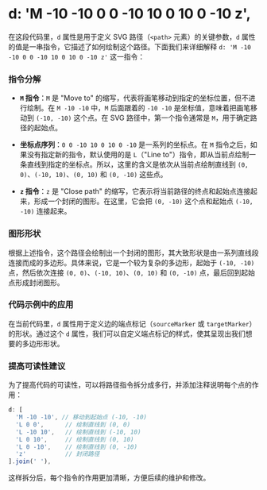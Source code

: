   # d: 'M -10 -10 0 0 -10 10 0 10 0 -10 z',

  在这段代码里，`d` 属性是用于定义 SVG 路径（`<path>` 元素）的关键参数，`d` 属性的值是一串指令，它描述了如何绘制这个路径。下面我们来详细解释 `d: 'M -10 -10 0 0 -10 10 0 10 0 -10 z'` 这一指令：

### 指令分解
- **`M` 指令**：`M` 是 "Move to" 的缩写，代表将画笔移动到指定的坐标位置，但不进行绘制。在 `M -10 -10` 中，`M` 后面跟着的 `-10 -10` 是坐标值，意味着把画笔移动到 `(-10, -10)` 这个点。在 SVG 路径中，第一个指令通常是 `M`，用于确定路径的起始点。

- **坐标点序列**：`0 0 -10 10 0 10 0 -10` 是一系列的坐标点。在 `M` 指令之后，如果没有指定新的指令，默认使用的是 `L`（"Line to"）指令，即从当前点绘制一条直线到指定的坐标点。所以，这里的含义是依次从当前点绘制直线到 `(0, 0)`、`(-10, 10)`、`(0, 10)` 和 `(0, -10)` 这些点。

- **`z` 指令**：`z` 是 "Close path" 的缩写，它表示将当前路径的终点和起始点连接起来，形成一个封闭的图形。在这里，它会把 `(0, -10)` 这个点和起始点 `(-10, -10)` 连接起来。

### 图形形状
根据上述指令，这个路径会绘制出一个封闭的图形，其大致形状是由一系列直线段连接而成的多边形。具体来说，它是一个较为复杂的多边形，起始于 `(-10, -10)` 点，然后依次连接 `(0, 0)`、`(-10, 10)`、`(0, 10)` 和 `(0, -10)` 点，最后回到起始点形成封闭图形。

### 代码示例中的应用
在当前代码里，`d` 属性用于定义边的端点标记（`sourceMarker` 或 `targetMarker`）的形状。通过这个 `d` 属性，我们可以自定义端点标记的样式，使其呈现出我们想要的多边形形状。

### 提高可读性建议
为了提高代码的可读性，可以将路径指令拆分成多行，并添加注释说明每个点的作用：

```javascript:d:\wybD\Codes\react-x6\src\utils\index.js
d: [
  'M -10 -10', // 移动到起始点 (-10, -10)
  'L 0 0',      // 绘制直线到 (0, 0)
  'L -10 10',   // 绘制直线到 (-10, 10)
  'L 0 10',     // 绘制直线到 (0, 10)
  'L 0 -10',    // 绘制直线到 (0, -10)
  'z'           // 封闭路径
].join(' '),
```

这样拆分后，每个指令的作用更加清晰，方便后续的维护和修改。 